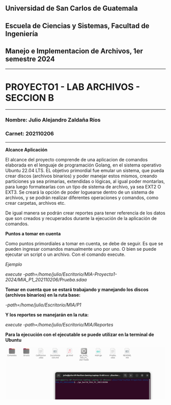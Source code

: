 ## Universidad de San Carlos de Guatemala
## Escuela de Ciencias y Sistemas, Facultad de Ingeniería
## Manejo e Implementacion de Archivos, 1er semestre 2024
-----
# PROYECTO1 - LAB ARCHIVOS - SECCION B
-----
### Nombre: Julio Alejandro Zaldaña Ríos
### Carnet: 202110206
-----

**Alcance Aplicación**

El alcance del proyecto comprende de una aplicacion de comandos elaborada en el lenguaje de programación Golang, en el sistema operativo Ubuntu 22.04 LTS.
EL objetivo primordial fue emular un sistema, que pueda crear discos (archivos binarios) y poder manejar estos mismos, creando particiones ya sea primarias, extendidas o lógicas,
al igual poder montarlas, para luego formatearlas con un tipo de sistema de archivo, ya sea EXT2 O EXT3. 
Se creará la opción de poder loguearse dentro de un sistema de archivos, y se podrán realizar diferentes operaciones y comandos, como crear carpetas, archivos etc.

De igual manera se podrán crear reportes para tener referencia de los datos que son creados y recuperados durante la ejecución de la aplicación de comandos.

**Puntos a tomar en cuenta**

Como puntos primordiales a tomar en cuenta, se debe de seguir.
Es que se pueden ingresar comandos manualmente uno por uno.
O bien se puede ejecutar un script o un archivo. 
Con el comando execute.

*Ejemplo*

*execute -path=/home/julio/Escritorio/MIA-Proyecto1-2024/MIA_P1_202110206/Prueba.sdaa*

**Tomar en cuenta que se estará trabajando y manejando los discos (archivos binarios) en la ruta base:**

*-path=/home/julio/Escritorio/MIA/P1*

**Y los reportes se manejarán en la ruta:**

*execute -path=/home/julio/Escritorio/MIA/Reportes*



**Para la ejecución con el ejecutable se puede utilizar en la terminal de Ubuntu**

![img.png](img.png)